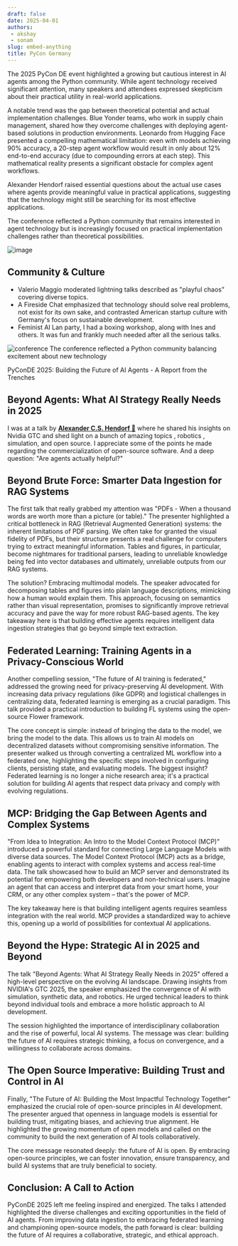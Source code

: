```yaml
---
draft: false 
date: 2025-04-01
authors: 
 - akshay
 - sonam
slug: embed-anything
title: PyCon Germany
---
```

The 2025 PyCon DE event highlighted a growing but cautious interest in AI agents among the Python community. While agent technology received significant attention, many speakers and attendees expressed skepticism about their practical utility in real-world applications.

<!-- more -->

A notable trend was the gap between theoretical potential and actual implementation challenges. Blue Yonder teams, who work in supply chain management, shared how they overcome challenges with deploying agent-based solutions in production environments. Leonardo from Hugging Face presented a compelling mathematical limitation: even with models achieving 90% accuracy, a 20-step agent workflow would result in only about 12% end-to-end accuracy (due to compounding errors at each step). This mathematical reality presents a significant obstacle for complex agent workflows.

Alexander Hendorf raised essential questions about the actual use cases where agents provide meaningful value in practical applications, suggesting that the technology might still be searching for its most effective applications.

The conference reflected a Python community that remains interested in agent technology but is increasingly focused on practical implementation challenges rather than theoretical possibilities.

![image](https://royal-hygienic-522.notion.site/image/attachment%3A6a43f65c-8807-4e65-9125-962d1c95cc2e%3Aimage.png?table=block&id=1e281b6a-6bbe-80fc-9a9a-eac2c50c3580&spaceId=f1bf59bf-2c3f-4b4d-a5f9-109d041ef45a&width=1420&userId=&cache=v2)

## Community & Culture

- Valerio Maggio moderated lightning talks described as "playful chaos" covering diverse topics.
- A Fireside Chat emphasized that technology should solve real problems, not exist for its own sake, and contrasted American startup culture with Germany's focus on sustainable development.
- Feminist AI Lan party, I had a boxing workshop, along with Ines and others. It was fun and frankly much needed after all the serious talks.

![conference](https://royal-hygienic-522.notion.site/image/attachment%3A792c99e7-fa4d-4e62-b852-86061b208da9%3Aimage.png?table=block&id=1e281b6a-6bbe-806e-b5c0-cab0b640a0d3&spaceId=f1bf59bf-2c3f-4b4d-a5f9-109d041ef45a&width=2000&userId=&cache=v2)
The conference reflected a Python community balancing excitement about new technology

PyConDE 2025: Building the Future of AI Agents - A Report from the Trenches

## **Beyond Agents: What AI Strategy Really Needs in 2025**

I was at a talk by [**Alexander C.S. Hendorf 👋**](https://www.linkedin.com/in/hendorf/) where he shared his insights on Nvidia GTC and shed light on a bunch of amazing topics , robotics , simulation, and open source. I appreciate some of the points he made regarding the commercialization of open-source software. And a deep question: "Are agents actually helpful?"

## Beyond Brute Force: Smarter Data Ingestion for RAG Systems

The first talk that really grabbed my attention was "PDFs - When a thousand words are worth more than a picture (or table)." The presenter highlighted a critical bottleneck in RAG (Retrieval Augmented Generation) systems: the inherent limitations of PDF parsing. We often take for granted the visual fidelity of PDFs, but their structure presents a real challenge for computers trying to extract meaningful information. Tables and figures, in particular, become nightmares for traditional parsers, leading to unreliable knowledge being fed into vector databases and ultimately, unreliable outputs from our RAG systems.

The solution? Embracing multimodal models. The speaker advocated for decomposing tables and figures into plain language descriptions, mimicking how a human would explain them. This approach, focusing on semantics rather than visual representation, promises to significantly improve retrieval accuracy and pave the way for more robust RAG-based agents. The key takeaway here is that building effective agents requires intelligent data ingestion strategies that go beyond simple text extraction.

## Federated Learning: Training Agents in a Privacy-Conscious World

Another compelling session, "The future of AI training is federated," addressed the growing need for privacy-preserving AI development. With increasing data privacy regulations (like GDPR) and logistical challenges in centralizing data, federated learning is emerging as a crucial paradigm. This talk provided a practical introduction to building FL systems using the open-source Flower framework.

The core concept is simple: instead of bringing the data to the model, we bring the model to the data. This allows us to train AI models on decentralized datasets without compromising sensitive information. The presenter walked us through converting a centralized ML workflow into a federated one, highlighting the specific steps involved in configuring clients, persisting state, and evaluating models. The biggest insight? Federated learning is no longer a niche research area; it's a practical solution for building AI agents that respect data privacy and comply with evolving regulations.

## MCP: Bridging the Gap Between Agents and Complex Systems

"From Idea to Integration: An Intro to the Model Context Protocol (MCP)" introduced a powerful standard for connecting Large Language Models with diverse data sources. The Model Context Protocol (MCP) acts as a bridge, enabling agents to interact with complex systems and access real-time data. The talk showcased how to build an MCP server and demonstrated its potential for empowering both developers and non-technical users. Imagine an agent that can access and interpret data from your smart home, your CRM, or any other complex system – that's the power of MCP.

The key takeaway here is that building intelligent agents requires seamless integration with the real world. MCP provides a standardized way to achieve this, opening up a world of possibilities for contextual AI applications.

## Beyond the Hype: Strategic AI in 2025 and Beyond

The talk "Beyond Agents: What AI Strategy Really Needs in 2025" offered a high-level perspective on the evolving AI landscape. Drawing insights from NVIDIA's GTC 2025, the speaker emphasized the convergence of AI with simulation, synthetic data, and robotics. He urged technical leaders to think beyond individual tools and embrace a more holistic approach to AI development.

The session highlighted the importance of interdisciplinary collaboration and the rise of powerful, local AI systems. The message was clear: building the future of AI requires strategic thinking, a focus on convergence, and a willingness to collaborate across domains.

## The Open Source Imperative: Building Trust and Control in AI

Finally, "The Future of AI: Building the Most Impactful Technology Together" emphasized the crucial role of open-source principles in AI development. The presenter argued that openness in language models is essential for building trust, mitigating biases, and achieving true alignment. He highlighted the growing momentum of open models and called on the community to build the next generation of AI tools collaboratively.

The core message resonated deeply: the future of AI is open. By embracing open-source principles, we can foster innovation, ensure transparency, and build AI systems that are truly beneficial to society.

## Conclusion: A Call to Action

PyConDE 2025 left me feeling inspired and energized. The talks I attended highlighted the diverse challenges and exciting opportunities in the field of AI agents. From improving data ingestion to embracing federated learning and championing open-source models, the path forward is clear: building the future of AI requires a collaborative, strategic, and ethical approach.